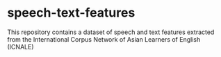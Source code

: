 # speech-text-features
This repository contains a dataset of speech and text features extracted from the International Corpus Network of Asian Learners of English (ICNALE)
